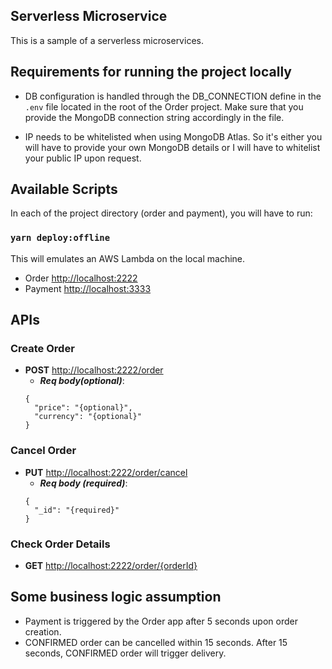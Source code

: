 ## Serverless Microservice

This is a sample of a serverless microservices.

## Requirements for running the project locally

- DB configuration is handled through the DB_CONNECTION define in the `.env` file located in the root of the Order project. Make sure that you provide the MongoDB connection string accordingly in the file.

- IP needs to be whitelisted when using MongoDB Atlas. So it's either you will have to provide your own MongoDB details or I will have to whitelist your public IP upon request.

## Available Scripts

In each of the project directory (order and payment), you will have to run:

### `yarn deploy:offline`
This will emulates an AWS Lambda on the local machine.
- Order [http://localhost:2222](http://localhost:2222)
- Payment [http://localhost:3333](http://localhost:3333)

## APIs

### Create Order

- **POST** [http://localhost:2222/order](http://localhost:2222/order)
  - ***Req body(optional)***: 
  ```
  {
    "price": "{optional}", 
    "currency": "{optional}"
  }
  ```

### Cancel Order

- **PUT** [http://localhost:2222/order/cancel](http://localhost:2222/order)
  - ***Req body (required)***: 
  ```
  {
    "_id": "{required}"
  }
  ```

### Check Order Details

- **GET** [http://localhost:2222/order/{orderId}](http://localhost:2222/order/{orderId})

## Some business logic assumption

- Payment is triggered by the Order app after 5 seconds upon order creation.
- CONFIRMED order can be cancelled within 15 seconds. After 15 seconds, CONFIRMED order will trigger delivery.


